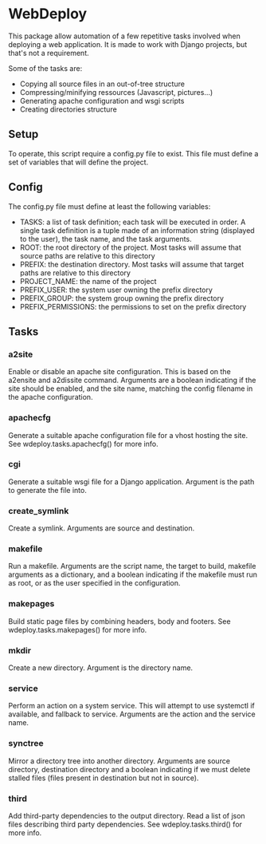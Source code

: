 WebDeploy
=========

This package allow automation of a few repetitive tasks involved when deploying a web application.
It is made to work with Django projects, but that's not a requirement.

Some of the tasks are:

* Copying all source files in an out-of-tree structure
* Compressing/minifying ressources (Javascript, pictures...)
* Generating apache configuration and wsgi scripts
* Creating directories structure


Setup
-----

To operate, this script require a config.py file to exist.
This file must define a set of variables that will define the project.


Config
------

The config.py file must define at least the following variables:
- TASKS: a list of task definition; each task will be executed in order. A single task definition is a tuple made of an information string (displayed to the user), the task name, and the task arguments.
- ROOT: the root directory of the project. Most tasks will assume that source paths are relative to this directory
- PREFIX: the destination directory. Most tasks will assume that target paths are relative to this directory
- PROJECT\_NAME: the name of the project
- PREFIX\_USER: the system user owning the prefix directory
- PREFIX\_GROUP: the system group owning the prefix directory
- PREFIX\_PERMISSIONS: the permissions to set on the prefix directory


Tasks
-----


### a2site

Enable or disable an apache site configuration.
This is based on the a2ensite and a2dissite command.
Arguments are a boolean indicating if the site should be enabled, and the site name, matching the config filename in the apache configuration.


### apachecfg

Generate a suitable apache configuration file for a vhost hosting the site.
See wdeploy.tasks.apachecfg() for more info.


### cgi

Generate a suitable wsgi file for a Django application.
Argument is the path to generate the file into.


### create\_symlink

Create a symlink.
Arguments are source and destination.


### makefile

Run a makefile.
Arguments are the script name, the target to build, makefile arguments as a dictionary, and a boolean indicating if the makefile must run as root, or as the user specified in the configuration.


### makepages

Build static page files by combining headers, body and footers.
See wdeploy.tasks.makepages() for more info.


### mkdir

Create a new directory.
Argument is the directory name.


### service

Perform an action on a system service.
This will attempt to use systemctl if available, and fallback to service.
Arguments are the action and the service name.


### synctree

Mirror a directory tree into another directory.
Arguments are source directory, destination directory and a boolean indicating if we must delete stalled files (files present in destination but not in source).


### third

Add third-party dependencies to the output directory.
Read a list of json files describing third party dependencies.
See wdeploy.tasks.third() for more info.

